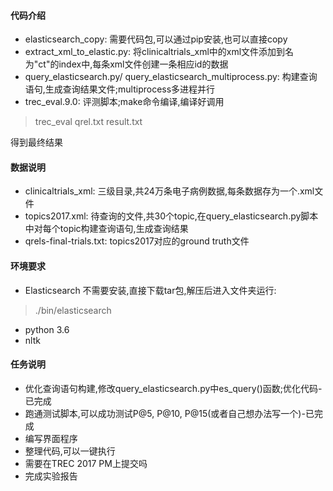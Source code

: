 #### 代码介绍
* elasticsearch_copy: 需要代码包,可以通过pip安装,也可以直接copy
* extract\_xml\_to_elastic.py: 将clinicaltrials\_xml中的xml文件添加到名为"ct"的index中,每条xml文件创建一条相应id的数据
* query\_elasticsearch.py/ query\_elasticsearch_multiprocess.py: 构建查询语句,生成查询结果文件;multiprocess多进程并行
* trec_eval.9.0: 评测脚本;make命令编译,编译好调用
> trec_eval qrel.txt result.txt

得到最终结果

#### 数据说明
* clinicaltrials\_xml: 三级目录,共24万条电子病例数据,每条数据存为一个.xml文件
* topics2017.xml: 待查询的文件,共30个topic,在query_elasticsearch.py脚本中对每个topic构建查询语句,生成查询结果
* qrels-final-trials.txt: topics2017对应的ground truth文件

#### 环境要求
* Elasticsearch
不需要安装,直接下载tar包,解压后进入文件夹运行:
> ./bin/elasticsearch

* python 3.6
* nltk

#### 任务说明
* 优化查询语句构建,修改query\_elasticsearch.py中es\_query()函数;优化代码-已完成
* 跑通测试脚本,可以成功测试P@5, P@10, P@15(或者自己想办法写一个)-已完成
* 编写界面程序
* 整理代码,可以一键执行
* 需要在TREC 2017 PM上提交吗
* 完成实验报告
